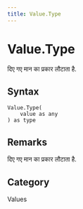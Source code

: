 ```yaml
---
title: Value.Type
---
```


# Value.Type


दिए गए मान का प्रकार लौटाता है.


## Syntax

```powerquery
Value.Type(
    value as any
) as type
```


## Remarks

दिए गए मान का प्रकार लौटाता है.



## Category
Values
